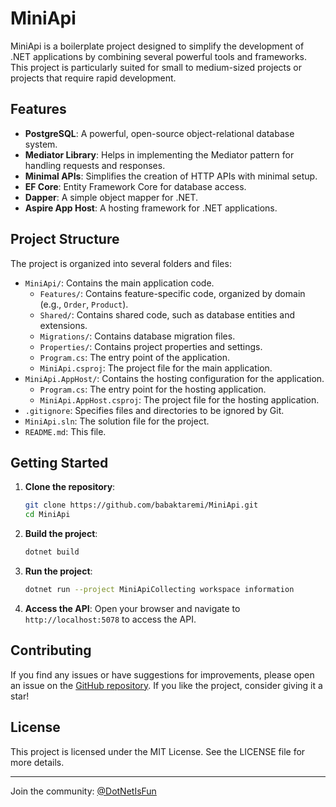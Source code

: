 # MiniApi

MiniApi is a boilerplate project designed to simplify the development of .NET applications by combining several powerful tools and frameworks. This project is particularly suited for small to medium-sized projects or projects that require rapid development.

## Features

- **PostgreSQL**: A powerful, open-source object-relational database system.
- **Mediator Library**: Helps in implementing the Mediator pattern for handling requests and responses.
- **Minimal APIs**: Simplifies the creation of HTTP APIs with minimal setup.
- **EF Core**: Entity Framework Core for database access.
- **Dapper**: A simple object mapper for .NET.
- **Aspire App Host**: A hosting framework for .NET applications.

## Project Structure

The project is organized into several folders and files:

- `MiniApi/`: Contains the main application code.
  - `Features/`: Contains feature-specific code, organized by domain (e.g., `Order`, `Product`).
  - `Shared/`: Contains shared code, such as database entities and extensions.
  - `Migrations/`: Contains database migration files.
  - `Properties/`: Contains project properties and settings.
  - `Program.cs`: The entry point of the application.
  - `MiniApi.csproj`: The project file for the main application.
- `MiniApi.AppHost/`: Contains the hosting configuration for the application.
  - `Program.cs`: The entry point for the hosting application.
  - `MiniApi.AppHost.csproj`: The project file for the hosting application.
- `.gitignore`: Specifies files and directories to be ignored by Git.
- `MiniApi.sln`: The solution file for the project.
- `README.md`: This file.

## Getting Started

1. **Clone the repository**:

   ```sh
   git clone https://github.com/babaktaremi/MiniApi.git
   cd MiniApi
   ```

2. **Build the project**:

   ```sh
   dotnet build
   ```

3. **Run the project**:

   ```sh
   dotnet run --project MiniApiCollecting workspace information
   ```

4. **Access the API**:
   Open your browser and navigate to `http://localhost:5078` to access the API.

## Contributing

If you find any issues or have suggestions for improvements, please open an issue on the [GitHub repository](https://github.com/babaktaremi/MiniApi). If you like the project, consider giving it a star!

## License

This project is licensed under the MIT License. See the LICENSE file for more details.

---

Join the community: [@DotNetIsFun](https://t.me/DotNetIsFun)
